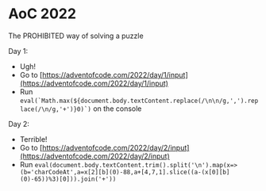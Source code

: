 # AoC 2022

The PROHIBITED way of solving a puzzle

Day 1:
- Ugh!
- Go to [https://adventofcode.com/2022/day/1/input](https://adventofcode.com/2022/day/1/input)
- Run ```eval(`Math.max(${document.body.textContent.replace(/\n\n/g,',').replace(/\n/g,'+')}0)`)``` on the console

Day 2:
- Terrible!
- Go to [https://adventofcode.com/2022/day/2/input](https://adventofcode.com/2022/day/2/input)
- Run ```eval(document.body.textContent.trim().split('\n').map(x=>(b='charCodeAt',a=x[2][b](0)-88,a+[4,7,1].slice((a-(x[0][b](0)-65))%3)[0])).join('+'))```

